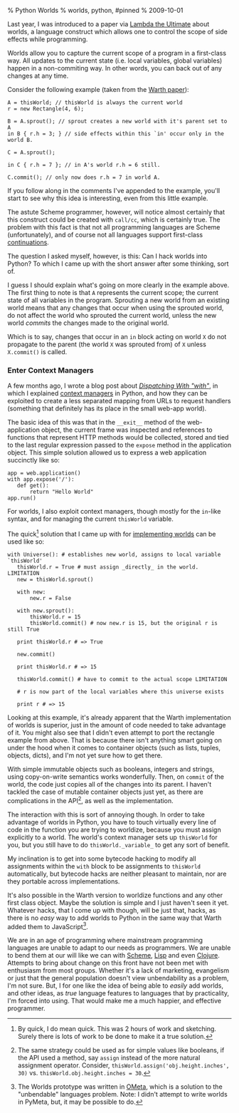 % Python Worlds
% worlds, python, #pinned
% 2009-10-01


Last year, I was introduced to a paper via [Lambda the Ultimate][1] about
worlds, a language construct which allows one to control the scope of side
effects while programming.

Worlds allow you to capture the current scope of a program in a first-class
way. All updates to the current state (i.e. local variables, global variables)
happen in a non-commiting way. In other words, you can back out of any changes
at any time.

Consider the following example (taken from the [Warth paper][2]):

    A = thisWorld; // thisWorld is always the current world
    r = new Rectangle(4, 6);

    B = A.sprout(); // sprout creates a new world with it's parent set to A 
    in B { r.h = 3; } // side effects within this `in' occur only in the world B.

    C = A.sprout();

    in C { r.h = 7 }; // in A's world r.h = 6 still.

    C.commit(); // only now does r.h = 7 in world A.

If you follow along in the comments I've appended to the example, you'll start
to see why this idea is interesting, even from this little example.

The astute Scheme programmer, however, will notice almost certainly that this
construct could be created with `call/cc`, which is certainly true. The
problem with this fact is that not all programming languages are Scheme
(unfortunately), and of course not all languages support first-class
[continuations][3].

The question I asked myself, however, is this: Can I hack worlds into Python?
To which I came up with the short answer after some thinking, sort of.

I guess I should explain what's going on more clearly in the example above.
The first thing to note is that `A` represents the current scope; the current
state of all variables in the program. Sprouting a new world from an existing
world means that any changes that occur when using the sprouted world, do not
affect the world who sprouted the current world, unless the new world
_commits_ the changes made to the original world.

Which is to say, changes that occur in an `in` block acting on world `X` do
not propagate to the parent (the world `X` was sprouted from) of `X` unless
`X.commit()` is called.

### Enter Context Managers

A few months ago, I wrote a blog post about _[Dispatching With "with"][4]_, in
which I explained [context managers][5] in Python, and how they can be
exploited to create a less separated mapping from URLs to request handlers
(something that definitely has its place in the small web-app world).

The basic idea of this was that in the `__exit__` method of the web-
application object, the current frame was inspected and references to
functions that represent HTTP methods would be collected, stored and tied to
the last regular expression passed to the `expose` method in the application
object. This simple solution allowed us to express a web application
succinctly like so:


    app = web.application()
    with app.expose('/'):
       def get():
           return "Hello World"
    app.run()


For worlds, I also exploit context managers, though mostly for the `in`-like
syntax, and for managing the current `thisWorld` variable.

The quick[^1] solution that I came up with for [implementing worlds][7]
can be used like so:


    with Universe(): # establishes new world, assigns to local variable `thisWorld'
       thisWorld.r = True # must assign _directly_ in the world. LIMITATION
       new = thisWorld.sprout()

       with new:
           new.r = False

       with new.sprout():
           thisWorld.r = 15
           thisWorld.commit() # now new.r is 15, but the original r is still True

       print thisWorld.r # => True

       new.commit()

       print thisWorld.r # => 15

       thisWorld.commit() # have to commit to the actual scope LIMITATION

       # r is now part of the local variables where this universe exists

       print r # => 15


Looking at this example, it's already apparent that the Warth implementation
of worlds is superior, just in the amount of code needed to take advantage of
it. You might also see that I didn't even attempt to port the rectangle
example from above. That is because there isn't anything smart going on under
the hood when it comes to container objects (such as lists, tuples, objects,
dicts), and I'm not yet sure how to get there.

With simple immutable objects such as booleans, integers and strings, using
copy-on-write semantics works wonderfully. Then, on `commit` of the world, the
code just copies all of the changes into its parent. I haven't tackled the
case of mutable container objects just yet, as there are complications in the
API[^2], as well as the implementation.

The interaction with this is sort of annoying though. In order to take
advantage of worlds in Python, you have to touch virtually every line of code
in the function you are trying to worldize, because you must assign explicitly
to a world. The world's context manager sets up `thisWorld` for you, but you
still have to do `thisWorld._variable_` to get any sort of benefit.

My inclination is to get into some bytecode hacking to modify all assignments
within the `with` block to be assignments to `thisWorld` automatically, but
bytecode hacks are neither pleasant to maintain, nor are they portable across
implementations.

It's also possible in the Warth version to worldize functions and any other
first class object. Maybe the solution is simple and I just haven't seen it
yet. Whatever hacks, that I come up with though, will be just that, hacks, as
there is no _easy_ way to add worlds to Python in the same way that Warth
added them to JavaScript[^3].

We are in an age of programming where mainstream programming languages are
unable to adapt to our needs as programmers. We are unable to bend them at our
will like we can with [Scheme][10], [Lisp][11] and even [Clojure][12].
Attempts to bring about change on this front have not been met with enthusiasm
from most groups. Whether it's a lack of marketing, evangelism or just that
the general population doesn't view unbendability as a problem, I'm not sure.
But, I for one like the idea of being able to _easily_ add worlds, and other
ideas, as _true_ language features to languages that by practicality, I'm
forced into using. That would make me a much happier, and effective
programmer.

[^1]: By quick, I do mean quick. This was 2 hours of work and sketching. Surely there is lots of work to be done to make it a true solution.

[^2]: The same strategy could be used as for simple values like booleans, if the API used a method, say `assign` instead of the more natural assignment operator. Consider, `thisWorld.assign('obj.height.inches', 30)` vs. `thisWorld.obj.height.inches = 30`.

[^3]: The Worlds prototype was written in [OMeta][13], which is a solution to the "unbendable" languages problem. Note: I didn't attempt to write worlds in PyMeta, but, it may be possible to do.

   [1]: http://lambda-the-ultimate.org/node/3040

   [2]: http://www.vpri.org/pdf/rn2008001_worlds.pdf

   [3]: http://en.wikipedia.org/wiki/Continuation

   [4]: http://sigusr2.net/2009/Mar/04/dispatching-with-with.html

   [5]: http://www.python.org/dev/peps/pep-0343/

   [6]: #f1

   [7]: http://github.com/apgwoz/python-worlds

   [8]: #f2

   [9]: #f3

   [10]: http://en.wikipedia.org/wiki/Scheme_%28programming_language%29

   [11]: http://common-lisp.net/

   [12]: http://clojure.org/

   [13]: http://tinlizzie.org/ometa/

